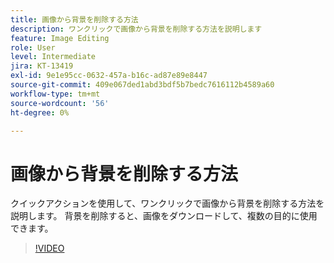 ```yaml
---
title: 画像から背景を削除する方法
description: ワンクリックで画像から背景を削除する方法を説明します
feature: Image Editing
role: User
level: Intermediate
jira: KT-13419
exl-id: 9e1e95cc-0632-457a-b16c-ad87e89e8447
source-git-commit: 409e067ded1abd3bdf5b7bedc7616112b4589a60
workflow-type: tm+mt
source-wordcount: '56'
ht-degree: 0%

---
```


# 画像から背景を削除する方法

クイックアクションを使用して、ワンクリックで画像から背景を削除する方法を説明します。 背景を削除すると、画像をダウンロードして、複数の目的に使用できます。

>[!VIDEO](https://video.tv.adobe.com/v/3420220?quality=12&learn=on&hidetitle=true)
